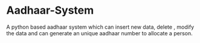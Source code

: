 # Aadhaar-System
A python based aadhaar system which can insert new data, delete , modify the data and can generate an unique aadhaar number to allocate a person.

